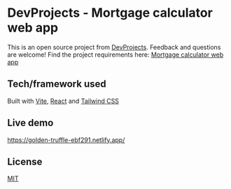 # DevProjects - Mortgage calculator web app

This is an open source project from [DevProjects](http://www.codementor.io/projects). Feedback and questions are welcome!
Find the project requirements here: [Mortgage calculator web app](https://www.codementor.io/projects/web/mortgage-calculator-web-app-d16bqrq2q3)

## Tech/framework used

Built with [Vite](https://vitejs.dev/), [React](https://reactjs.org) and [Tailwind CSS](https://tailwindcss.com/)

## Live demo

https://golden-truffle-ebf291.netlify.app/

## License

[MIT](https://choosealicense.com/licenses/mit/)
